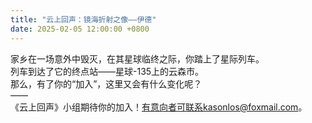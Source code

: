```yaml
---
title: "云上回声：镜海折射之像——伊德"
date: 2025-02-05 12:00:00 +0800
---
```

家乡在一场意外中毁灭，在其星球临终之际，你踏上了星际列车。<br/>
列车到达了它的终点站——星球-135上的云森市。<br/>
那么，有了你的“加入”，这里又会有什么变化呢？<br/>
——<br/>
《云上回声》小组期待你的加入！有意向者可联系kasonlos@foxmail.com。
